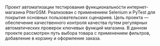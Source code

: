 Проект автоматизации тестирования функциональности интернет-магазина PiterGSM. Реализован с применением Selenium и PyTest для покрытия основных пользовательских сценариев. Цель проекта — обеспечение качественного контроля качества путем регулярных автоматических проверок ключевых функций магазина. В данном проекте рассмотрен путь выбора товара с применением фильтров, добавление в корзину и оформление заказа.
